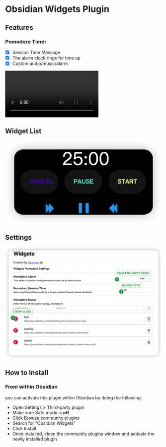 # Obsidian Widgets Plugin

## Features
### Pomodoro Timer

- [x]  Session Time Message
- [x]  The alarm clock rings for time up
- [x]  Custom audio/music/alarm

<video id="video" x-webkit-airplay="true" webkit-playsinline="true" controls>
   <source src="https://raw.githubusercontent.com/bingryan/obsidian-widgets-plugin/master/docs/video/wedgets-pomodoro.mp4" type="video/mp4">
</video>


## Widget List

![pomodoro](./docs/image/pomodoro.png)



## Settings

![Settings](./docs/image/widgets-setting.png)
## How to Install

### From within Obsidian

you can activate this plugin within Obsidian by doing the following:

- Open Settings > Third-party plugin
- Make sure Safe mode is **off**
- Click Browse community plugins
- Search for "Obsidian Widgets"
- Click Install
- Once installed, close the community plugins window and activate the newly installed plugin
